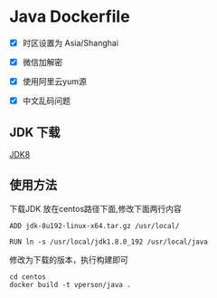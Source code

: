 # Java Dockerfile

- [x] 时区设置为 Asia/Shanghai
- [x] 微信加解密
- [x] 使用阿里云yum源
- [x] 中文乱码问题


## JDK 下载

[JDK8](https://www.oracle.com/java/technologies/javase/javase-jdk8-downloads.html)

## 使用方法

下载JDK 放在centos路径下面,修改下面两行内容
```
ADD jdk-8u192-linux-x64.tar.gz /usr/local/

RUN ln -s /usr/local/jdk1.8.0_192 /usr/local/java
```

修改为下载的版本，执行构建即可
```
cd centos
docker build -t vperson/java .
```
